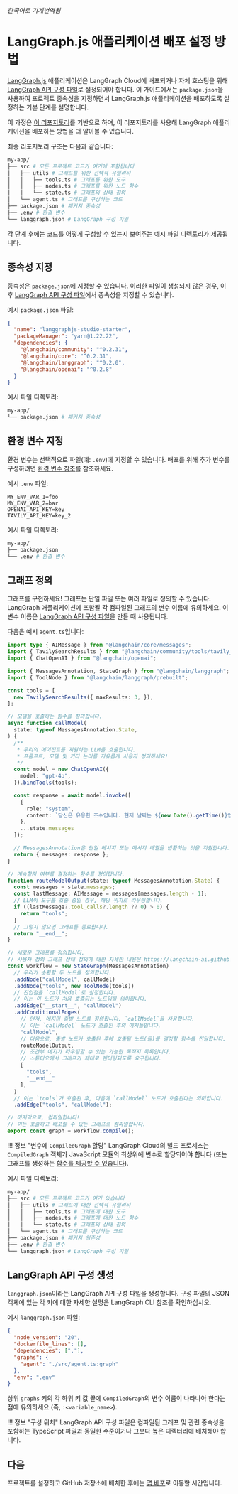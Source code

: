 _한국어로 기계번역됨_

# LangGraph.js 애플리케이션 배포 설정 방법

[LangGraph.js](https://langchain-ai.github.io/langgraphjs/) 애플리케이션은 LangGraph Cloud에 배포되거나 자체 호스팅을 위해 [LangGraph API 구성 파일](../reference/cli.md#configuration-file)로 설정되어야 합니다. 이 가이드에서는 `package.json`을 사용하여 프로젝트 종속성을 지정하면서 LangGraph.js 애플리케이션을 배포하도록 설정하는 기본 단계를 설명합니다.

이 과정은 [이 리포지토리](https://github.com/langchain-ai/langgraphjs-studio-starter)를 기반으로 하며, 이 리포지토리를 사용해 LangGraph 애플리케이션을 배포하는 방법을 더 알아볼 수 있습니다.

최종 리포지토리 구조는 다음과 같습니다:

```bash
my-app/
├── src # 모든 프로젝트 코드가 여기에 포함됩니다
│   ├── utils # 그래프를 위한 선택적 유틸리티
│   │   ├── tools.ts # 그래프를 위한 도구
│   │   ├── nodes.ts # 그래프를 위한 노드 함수
│   │   └── state.ts # 그래프의 상태 정의
│   └── agent.ts # 그래프를 구성하는 코드
├── package.json # 패키지 종속성
├── .env # 환경 변수
└── langgraph.json # LangGraph 구성 파일
```

각 단계 후에는 코드를 어떻게 구성할 수 있는지 보여주는 예시 파일 디렉토리가 제공됩니다.

## 종속성 지정

종속성은 `package.json`에 지정할 수 있습니다. 이러한 파일이 생성되지 않은 경우, 이후 [LangGraph API 구성 파일](#create-langgraph-api-config)에서 종속성을 지정할 수 있습니다.

예시 `package.json` 파일:

```json
{
  "name": "langgraphjs-studio-starter",
  "packageManager": "yarn@1.22.22",
  "dependencies": {
    "@langchain/community": "^0.2.31",
    "@langchain/core": "^0.2.31",
    "@langchain/langgraph": "^0.2.0",
    "@langchain/openai": "^0.2.8"
  }
}
```

예시 파일 디렉토리:

```bash
my-app/
└── package.json # 패키지 종속성
```

## 환경 변수 지정

환경 변수는 선택적으로 파일(예: `.env`)에 지정할 수 있습니다. 배포를 위해 추가 변수를 구성하려면 [환경 변수 참조](../reference/env_var.md)를 참조하세요.

예시 `.env` 파일:

```
MY_ENV_VAR_1=foo
MY_ENV_VAR_2=bar
OPENAI_API_KEY=key
TAVILY_API_KEY=key_2
```

예시 파일 디렉토리:

```bash
my-app/
├── package.json
└── .env # 환경 변수
```

## 그래프 정의

그래프를 구현하세요! 그래프는 단일 파일 또는 여러 파일로 정의할 수 있습니다. LangGraph 애플리케이션에 포함될 각 컴파일된 그래프의 변수 이름에 유의하세요. 이 변수 이름은 [LangGraph API 구성 파일](../reference/cli.md#configuration-file)을 만들 때 사용됩니다.

다음은 예시 `agent.ts`입니다:

```ts
import type { AIMessage } from "@langchain/core/messages";
import { TavilySearchResults } from "@langchain/community/tools/tavily_search";
import { ChatOpenAI } from "@langchain/openai";

import { MessagesAnnotation, StateGraph } from "@langchain/langgraph";
import { ToolNode } from "@langchain/langgraph/prebuilt";

const tools = [
  new TavilySearchResults({ maxResults: 3, }),
];

// 모델을 호출하는 함수를 정의합니다.
async function callModel(
  state: typeof MessagesAnnotation.State,
) {
  /**
   * 우리의 에이전트를 지원하는 LLM을 호출합니다.
   * 프롬프트, 모델 및 기타 논리를 자유롭게 사용자 정의하세요!
   */
  const model = new ChatOpenAI({
    model: "gpt-4o",
  }).bindTools(tools);

  const response = await model.invoke([
    {
      role: "system",
      content: `당신은 유용한 조수입니다. 현재 날짜는 ${new Date().getTime()}입니다.`
    },
    ...state.messages
  ]);

  // MessagesAnnotation은 단일 메시지 또는 메시지 배열을 반환하는 것을 지원합니다.
  return { messages: response };
}

// 계속할지 여부를 결정하는 함수를 정의합니다.
function routeModelOutput(state: typeof MessagesAnnotation.State) {
  const messages = state.messages;
  const lastMessage: AIMessage = messages[messages.length - 1];
  // LLM이 도구를 호출 중일 경우, 해당 위치로 라우팅합니다.
  if ((lastMessage?.tool_calls?.length ?? 0) > 0) {
    return "tools";
  }
  // 그렇지 않으면 그래프를 종료합니다.
  return "__end__";
}

// 새로운 그래프를 정의합니다.
// 사용자 정의 그래프 상태 정의에 대한 자세한 내용은 https://langchain-ai.github.io/langgraphjs/how-tos/define-state/#getting-started을 참조하세요.
const workflow = new StateGraph(MessagesAnnotation)
  // 우리가 순환할 두 노드를 정의합니다.
  .addNode("callModel", callModel)
  .addNode("tools", new ToolNode(tools))
  // 진입점을 `callModel`로 설정합니다.
  // 이는 이 노드가 처음 호출되는 노드임을 의미합니다.
  .addEdge("__start__", "callModel")
  .addConditionalEdges(
    // 먼저, 에지의 출발 노드를 정의합니다. `callModel`을 사용합니다.
    // 이는 `callModel` 노드가 호출된 후의 에지들입니다.
    "callModel",
    // 다음으로, 출발 노드가 호출된 후에 호출될 노드(들)를 결정할 함수를 전달합니다.
    routeModelOutput,
    // 조건부 에지가 라우팅할 수 있는 가능한 목적지 목록입니다.
    // 스튜디오에서 그래프가 제대로 렌더링되도록 요구됩니다.
    [
      "tools",
      "__end__"
    ],
  )
  // 이는 `tools`가 호출된 후, 다음에 `callModel` 노드가 호출된다는 의미입니다.
  .addEdge("tools", "callModel");

// 마지막으로, 컴파일합니다!
// 이는 호출하고 배포할 수 있는 그래프로 컴파일합니다.
export const graph = workflow.compile();
```

!!! 정보 "변수에 `CompiledGraph` 할당"
    LangGraph Cloud의 빌드 프로세스는 `CompiledGraph` 객체가 JavaScript 모듈의 최상위에 변수로 할당되어야 합니다 (또는 그래프를 생성하는 [함수를 제공할 수 있습니다](./graph_rebuild.md)).

예시 파일 디렉토리:

```bash
my-app/
├── src # 모든 프로젝트 코드가 여기 있습니다
│   ├── utils # 그래프에 대한 선택적 유틸리티
│   │   ├── tools.ts # 그래프에 대한 도구
│   │   ├── nodes.ts # 그래프에 대한 노드 함수
│   │   └── state.ts # 그래프의 상태 정의
│   └── agent.ts # 그래프를 구성하는 코드
├── package.json # 패키지 의존성
├── .env # 환경 변수
└── langgraph.json # LangGraph 구성 파일
```

## LangGraph API 구성 생성

`langgraph.json`이라는 LangGraph API 구성 파일을 생성합니다. 구성 파일의 JSON 객체에 있는 각 키에 대한 자세한 설명은 LangGraph CLI 참조를 확인하십시오.

예시 `langgraph.json` 파일:

```json
{
  "node_version": "20",
  "dockerfile_lines": [],
  "dependencies": ["."],
  "graphs": {
    "agent": "./src/agent.ts:graph"
  },
  "env": ".env"
}
```

상위 `graphs` 키의 각 하위 키 값 끝에 `CompiledGraph`의 변수 이름이 나타나야 한다는 점에 유의하세요 (즉, `:<variable_name>`).

!!! 정보 "구성 위치"
    LangGraph API 구성 파일은 컴파일된 그래프 및 관련 종속성을 포함하는 TypeScript 파일과 동일한 수준이거나 그보다 높은 디렉터리에 배치해야 합니다.

## 다음

프로젝트를 설정하고 GitHub 저장소에 배치한 후에는 [앱 배포](./cloud.md)로 이동할 시간입니다.
